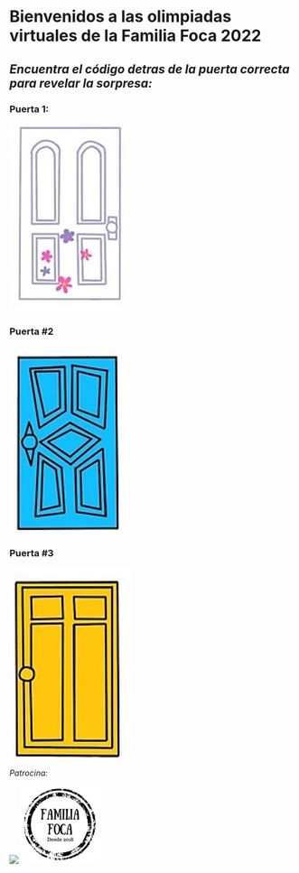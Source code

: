 # Bienvenidos a las olimpiadas virtuales de la Familia Foca 2022


## *Encuentra el código detras de la puerta correcta para revelar la sorpresa:*


### Puerta 1:

[![](images/Puerta1.jpg)](http://chickenonaraft.com/)


### Puerta #2

[![](images/Puerta2.jpg)](https://www.youtube.com/watch?v=sMmjSE_d6J0)

### Puerta #3

[![](images/Puerta3.jpg)](https://www.jigsawplanet.com/?rc=play&pid=29816d82beb2)



*Patrocina:*

![](images/Rompiñones.png)
![](images/sellofamiliafoca.jpg)

